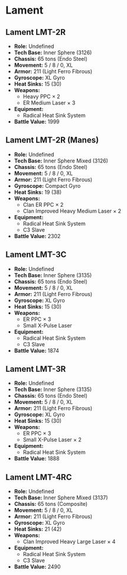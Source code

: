 # Lament
## Lament LMT-2R
- **Role:** Undefined
- **Tech Base:** Inner Sphere (3126)
- **Chassis:** 65 tons (Endo Steel)
- **Movement:** 5 / 8 / 0, XL
- **Armor:** 211 (Light Ferro Fibrous)
- **Gyroscope:** XL Gyro
- **Heat Sinks:** 15 (30)
- **Weapons:**
  - Heavy PPC × 2
  - ER Medium Laser × 3
- **Equipment:**
  - Radical Heat Sink System
- **Battle Value:** 1999

## Lament LMT-2R (Manes)
- **Role:** Undefined
- **Tech Base:** Inner Sphere Mixed (3126)
- **Chassis:** 65 tons (Endo Steel)
- **Movement:** 5 / 8 / 0, XL
- **Armor:** 211 (Light Ferro Fibrous)
- **Gyroscope:** Compact Gyro
- **Heat Sinks:** 19 (38)
- **Weapons:**
  - Clan ER PPC × 2
  - Clan Improved Heavy Medium Laser × 2
- **Equipment:**
  - Radical Heat Sink System
  - C3 Slave
- **Battle Value:** 2302

## Lament LMT-3C
- **Role:** Undefined
- **Tech Base:** Inner Sphere (3135)
- **Chassis:** 65 tons (Endo Steel)
- **Movement:** 5 / 8 / 0, XL
- **Armor:** 211 (Light Ferro Fibrous)
- **Gyroscope:** XL Gyro
- **Heat Sinks:** 15 (30)
- **Weapons:**
  - ER PPC × 3
  - Small X-Pulse Laser
- **Equipment:**
  - Radical Heat Sink System
  - C3 Slave
- **Battle Value:** 1874

## Lament LMT-3R
- **Role:** Undefined
- **Tech Base:** Inner Sphere (3135)
- **Chassis:** 65 tons (Endo Steel)
- **Movement:** 5 / 8 / 0, XL
- **Armor:** 211 (Light Ferro Fibrous)
- **Gyroscope:** XL Gyro
- **Heat Sinks:** 15 (30)
- **Weapons:**
  - ER PPC × 3
  - Small X-Pulse Laser × 2
- **Equipment:**
  - Radical Heat Sink System
- **Battle Value:** 1888

## Lament LMT-4RC
- **Role:** Undefined
- **Tech Base:** Inner Sphere Mixed (3137)
- **Chassis:** 65 tons (Composite)
- **Movement:** 5 / 8 / 0, XL
- **Armor:** 211 (Light Ferro Fibrous)
- **Gyroscope:** XL Gyro
- **Heat Sinks:** 21 (42)
- **Weapons:**
  - Clan Improved Heavy Large Laser × 4
- **Equipment:**
  - Radical Heat Sink System
  - C3 Slave
- **Battle Value:** 2490

